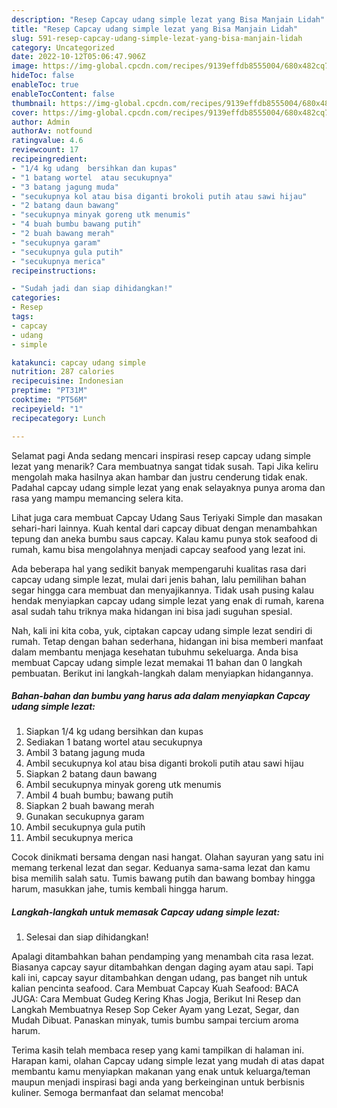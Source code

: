 ```yaml
---
description: "Resep Capcay udang simple lezat yang Bisa Manjain Lidah"
title: "Resep Capcay udang simple lezat yang Bisa Manjain Lidah"
slug: 591-resep-capcay-udang-simple-lezat-yang-bisa-manjain-lidah
category: Uncategorized
date: 2022-10-12T05:06:47.906Z
image: https://img-global.cpcdn.com/recipes/9139effdb8555004/680x482cq70/capcay-udang-simple-lezat-foto-resep-utama.jpg
hideToc: false
enableToc: true
enableTocContent: false
thumbnail: https://img-global.cpcdn.com/recipes/9139effdb8555004/680x482cq70/capcay-udang-simple-lezat-foto-resep-utama.jpg
cover: https://img-global.cpcdn.com/recipes/9139effdb8555004/680x482cq70/capcay-udang-simple-lezat-foto-resep-utama.jpg
author: Admin
authorAv: notfound
ratingvalue: 4.6
reviewcount: 17
recipeingredient:
- "1/4 kg udang  bersihkan dan kupas"
- "1 batang wortel  atau secukupnya"
- "3 batang jagung muda"
- "secukupnya kol atau bisa diganti brokoli putih atau sawi hijau"
- "2 batang daun bawang"
- "secukupnya minyak goreng utk menumis"
- "4 buah bumbu bawang putih"
- "2 buah bawang merah"
- "secukupnya garam"
- "secukupnya gula putih"
- "secukupnya merica"
recipeinstructions:

- "Sudah jadi dan siap dihidangkan!"
categories:
- Resep
tags:
- capcay
- udang
- simple

katakunci: capcay udang simple 
nutrition: 287 calories
recipecuisine: Indonesian
preptime: "PT31M"
cooktime: "PT56M"
recipeyield: "1"
recipecategory: Lunch

---
```



Selamat pagi Anda sedang mencari inspirasi resep capcay udang simple lezat yang menarik? Cara membuatnya sangat tidak susah. Tapi Jika keliru mengolah maka hasilnya akan hambar dan justru cenderung tidak enak. Padahal capcay udang simple lezat yang enak selayaknya punya aroma dan rasa yang mampu memancing selera kita.


Lihat juga cara membuat Capcay Udang Saus Teriyaki Simple dan masakan sehari-hari lainnya. Kuah kental dari capcay dibuat dengan menambahkan tepung dan aneka bumbu saus capcay. Kalau kamu punya stok seafood di rumah, kamu bisa mengolahnya menjadi capcay seafood yang lezat ini.

Ada beberapa hal yang sedikit banyak mempengaruhi kualitas rasa dari capcay udang simple lezat, mulai dari jenis bahan, lalu pemilihan bahan segar hingga cara membuat dan menyajikannya. Tidak usah pusing kalau hendak menyiapkan capcay udang simple lezat yang enak di rumah, karena asal sudah tahu triknya maka hidangan ini bisa jadi suguhan spesial.


Nah, kali ini kita coba, yuk, ciptakan capcay udang simple lezat sendiri di rumah. Tetap dengan bahan sederhana, hidangan ini bisa memberi manfaat dalam membantu menjaga kesehatan tubuhmu sekeluarga. Anda bisa membuat Capcay udang simple lezat memakai 11 bahan dan 0 langkah pembuatan. Berikut ini langkah-langkah dalam menyiapkan hidangannya.

<!--inarticleads1-->

##### Bahan-bahan dan bumbu yang harus ada dalam menyiapkan Capcay udang simple lezat:

1. Siapkan 1/4 kg udang  bersihkan dan kupas
1. Sediakan 1 batang wortel  atau secukupnya
1. Ambil 3 batang jagung muda
1. Ambil secukupnya kol atau bisa diganti brokoli putih atau sawi hijau
1. Siapkan 2 batang daun bawang
1. Ambil secukupnya minyak goreng utk menumis
1. Ambil 4 buah bumbu; bawang putih
1. Siapkan 2 buah bawang merah
1. Gunakan secukupnya garam
1. Ambil secukupnya gula putih
1. Ambil secukupnya merica


Cocok dinikmati bersama dengan nasi hangat. Olahan sayuran yang satu ini memang terkenal lezat dan segar. Keduanya sama-sama lezat dan kamu bisa memilih salah satu. Tumis bawang putih dan bawang bombay hingga harum, masukkan jahe, tumis kembali hingga harum. 

<!--inarticleads2-->

##### Langkah-langkah untuk memasak Capcay udang simple lezat:


1. Selesai dan siap dihidangkan!

Apalagi ditambahkan bahan pendamping yang menambah cita rasa lezat. Biasanya capcay sayur ditambahkan dengan daging ayam atau sapi. Tapi kali ini, capcay sayur ditambahkan dengan udang, pas banget nih untuk kalian pencinta seafood. Cara Membuat Capcay Kuah Seafood: BACA JUGA: Cara Membuat Gudeg Kering Khas Jogja, Berikut Ini Resep dan Langkah Membuatnya Resep Sop Ceker Ayam yang Lezat, Segar, dan Mudah Dibuat. Panaskan minyak, tumis bumbu sampai tercium aroma harum. 

Terima kasih telah membaca resep yang kami tampilkan di halaman ini. Harapan kami, olahan Capcay udang simple lezat yang mudah di atas dapat membantu kamu menyiapkan makanan yang enak untuk keluarga/teman maupun menjadi inspirasi bagi anda yang berkeinginan untuk berbisnis kuliner. Semoga bermanfaat dan selamat mencoba!
